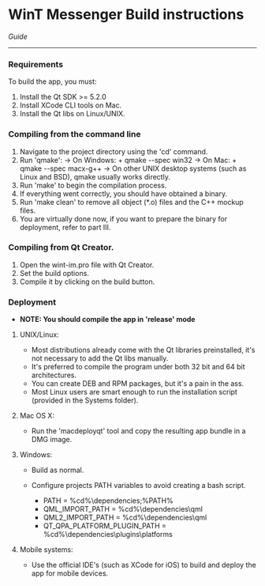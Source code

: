 # WinT Messenger Build instructions

*Guide*

---

### Requirements
To build the app, you must:

1. Install the Qt SDK >= 5.2.0
2. Install XCode CLI tools on Mac.
3. Install the Qt libs on Linux/UNIX.

### Compiling from the command line

1. Navigate to the project directory using the 'cd' command.
2. Run 'qmake':
        -> On Windows:
           + qmake --spec win32 
        -> On Mac: 
           + qmake --spec macx-g++
        -> On other UNIX desktop systems (such as Linux and BSD), qmake usually works directly.
3. Run 'make' to begin the compilation process.
4. If everything went correctly, you should have obtained a binary.
5. Run 'make clean' to remove all object (*.o) files and the C++ mockup files.
6. You are virtually done now, if you want to prepare the binary for deployment, refer to part III.

### Compiling from Qt Creator.

1. Open the wint-im.pro file with Qt Creator.
2. Set the build options.
3. Compile it by clicking on the build button.

### Deployment

+ **NOTE: You should compile the app in 'release' mode**
	
1. UNIX/Linux:

	+ Most distributions already come with the Qt libraries preinstalled, it's not necessary to add the Qt libs manually.
    + It's preferred to compile the program under both 32 bit and 64 bit architectures.
    + You can create DEB and RPM packages, but it's a pain in the ass.
    + Most Linux users are smart enough to run the installation script (provided in the Systems folder).

2. Mac OS X:

    + Run the 'macdeployqt' tool and copy the resulting app bundle in a DMG image.

3. Windows:

	+ Build as normal.
	+ Configure projects PATH variables to avoid creating a bash script.
	
		+ PATH = %cd%\dependencies;%PATH%
		+ QML_IMPORT_PATH = %cd%\dependencies\qml
		+ QML2_IMPORT_PATH = %cd%\dependencies\qml
		+ QT_QPA_PLATFORM_PLUGIN_PATH = %cd%\dependencies\plugins\platforms
   
4. Mobile systems:
	+ Use the official IDE's (such as XCode for iOS) to build and deploy the app for mobile devices.